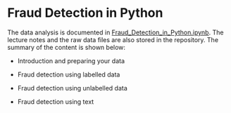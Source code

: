 # Fraud Detection in Python

The data analysis is documented in [Fraud_Detection_in_Python.ipynb](https://github.com/iDataist/Fraud-Detection-in-Python/blob/master/Fraud_Detection_in_Python.ipynb). The lecture notes and the raw data files are also stored in the repository. The summary of the content is shown below:

- Introduction and preparing your data

- Fraud detection using labelled data

- Fraud detection using unlabelled data

- Fraud detection using text
